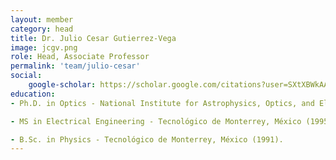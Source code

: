 ```yaml
---
layout: member
category: head 
title: Dr. Julio Cesar Gutierrez-Vega
image: jcgv.png
role: Head, Associate Professor
permalink: 'team/julio-cesar'
social:
    google-scholar: https://scholar.google.com/citations?user=SXtXBWkAAAAJ&hl=en&oi=ao
education:
- Ph.D. in Optics - National Institute for Astrophysics, Optics, and Electronics (INAOE) México, (2000).

- MS in Electrical Engineering - Tecnológico de Monterrey, México (1995).

- B.Sc. in Physics - Tecnológico de Monterrey, México (1991). 
---
```


